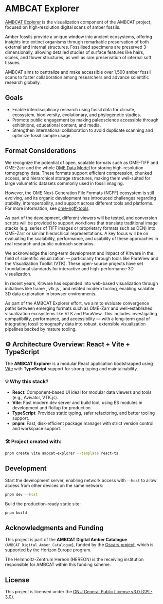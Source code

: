 # AMBCAT Explorer

[AMBCAT Explorer](https://hereon-gems.github.io/ambcat-explorer/) is the visualization component of the AMBCAT project, focused on high-resolution digital scans of amber fossils.

Amber fossils provide a unique window into ancient ecosystems, offering insights into extinct organisms through remarkable preservation of both external and internal structures. Fossilised specimens are preserved 3-dimensionally, allowing detailed studies of surface features like hairs, scales, and flower structures, as well as rare preservation of internal soft tissues.

AMBCAT aims to centralize and make accessible over 1,500 amber fossil scans to foster collaboration among researchers and advance scientific research globally.

## Goals
- Enable interdisciplinary research using fossil data for climate, ecosystem, biodiversity, evolutionary, and phylogenetic studies.
- Promote public engagement by making paleoscience accessible through exhibitions, educational content, and media.
- Strengthen international collaboration to avoid duplicate scanning and optimize fossil sample usage.

## Format Considerations
We recognize the potential of open, scalable formats such as OME-TIFF and OME-Zarr and the whole [OME Data Model](https://ome-model.readthedocs.io/en/stable/index.html) for storing high-resolution tomography data. These formats support efficient compression, chunked access, and hierarchical storage structures, making them well-suited for large volumetric datasets commonly used in fossil imaging.

However, the OME Next-Generation File Formats (NGFF) ecosystem is still evolving, and its organic development has introduced challenges regarding stability, interoperability, and support across different tools and platforms. For more information, see [ome-ngff-tools](https://ome.github.io/ome-ngff-tools/).

As part of the development, different viewers will be tested, and conversion scripts will be provided to support workflows that translate traditional image stacks (e.g. series of TIFF images or proprietary formats such as DEN) into OME-Zarr or similar hierarchical representations. A key focus will be on evaluating the scalability, performance, and usability of these approaches in real research and public outreach scenarios.

We acknowledge the long-term development and impact of Kitware in the field of scientific visualization — particularly through tools like ParaView  and the Visualization Toolkit (VTK). These open-source projects have set foundational standards for interactive and high-performance 3D visualization.

In recent years, Kitware has expanded into web-based visualization through initiatives like trame
, vtk.js
, and related modern tooling, enabling scalable 3D data exploration in browser environments.

As part of the AMBCAT Explorer effort, we aim to evaluate convergence paths between emerging formats such as OME-Zarr and well-established visualization ecosystems like VTK and ParaView. This includes investigating compatibility, performance, and accessibility — with a long-term goal of integrating fossil tomography data into robust, extensible visualization pipelines backed by mature tooling.

## ⚙️ Architecture Overview: React + Vite + TypeScript

The **AMBCAT Explorer** is a modular React application bootstrapped using [Vite](https://vitejs.dev) with **TypeScript** support for strong typing and maintainability.

### 💡 Why this stack?

- **React**: Component-based UI ideal for modular data viewers and tools (e.g., Avivator, VTK.js).
- **Vite**: Fast modern dev server and build tool, using ES modules in development and Rollup for production.
- **TypeScript**: Provides static typing, safer refactoring, and better tooling support.
- **pnpm**: Fast, disk-efficient package manager with strict version control and workspace support.

### 🛠️ Project created with:

```bash
pnpm create vite ambcat-explorer --template react-ts
```
## Development

Start the development server, enabling network access with `--host` to allow access from other devices on the same network:

```bash
pnpm dev --host
```

Build the production-ready static site:

```bash
pnpm build
```

## Acknowledgments and Funding

This project is part of the **AMBCAT Digital Amber Catalogue** (`AMBCAT_Digital_Amber_Catalogue`), funded by the [Oscars project](https://oscars-project.eu/projects/ambcat-digital-amber-catalogue), which is supported by the Horizon Europe program.

The Helmholtz-Zentrum Hereon (HEREON) is the receiving institution responsible for AMBCAT within this funding scheme.

## License
This project is licensed under the [GNU General Public License v3.0 (GPL-3.0)](https://opensource.org/licenses/GPL-3.0).
